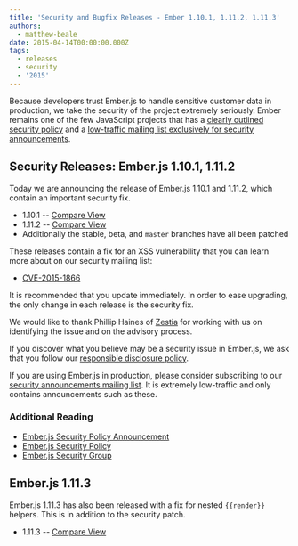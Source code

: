 ```yaml
---
title: 'Security and Bugfix Releases - Ember 1.10.1, 1.11.2, 1.11.3'
authors:
  - matthew-beale
date: 2015-04-14T00:00:00.000Z
tags:
  - releases
  - security
  - '2015'
---
```


<!-- alex ignore clearly -->
Because developers trust Ember.js to handle sensitive customer data in
production, we take the security of the project extremely seriously. Ember
remains one of the few JavaScript projects that has a [clearly
outlined security policy](/security/) and a
[low-traffic mailing list exclusively for security
announcements](https://groups.google.com/forum/#!forum/ember-security).

## Security Releases: Ember.js 1.10.1, 1.11.2

Today we are announcing the release of Ember.js 1.10.1 and 1.11.2, which
contain an important security fix.

* 1.10.1 -- [Compare View](https://github.com/emberjs/ember.js/compare/v1.10.0...v1.10.1)
* 1.11.2 -- [Compare View](https://github.com/emberjs/ember.js/compare/v1.11.1...v1.11.2)
* Additionally the stable, beta, and `master` branches have all been patched

These releases contain a fix for an XSS vulnerability that
you can learn more about on our security mailing list:

* [CVE-2015-1866](https://groups.google.com/forum/#!topic/ember-security/nbntfs2EbRU)

It is recommended that you update immediately. In order to ease
upgrading, the only change in each release is the security fix.

We would like to thank Phillip Haines of [Zestia](http://zestia.com/)
for working with us on identifying the issue and on the advisory process.

If you discover what you believe may be a security issue in Ember.js, we
ask that you follow our [responsible disclosure
policy](/security/).

If you are using Ember.js in production, please consider subscribing to
our [security announcements mailing
list](https://groups.google.com/forum/#!forum/ember-security).  It is
extremely low-traffic and only contains announcements such as these.

### Additional Reading

* [Ember.js Security Policy Announcement](/blog/2013/04/05/announcing-the-ember-security-policy.html)
* [Ember.js Security Policy](/security/)
* [Ember.js Security Group](https://groups.google.com/forum/#!forum/ember-security)

## Ember.js 1.11.3

Ember.js 1.11.3 has also been released with a fix for nested `{{render}}` helpers. This is
in addition to the security patch.

* 1.11.3 -- [Compare View](https://github.com/emberjs/ember.js/compare/v1.11.2...v1.11.3)
